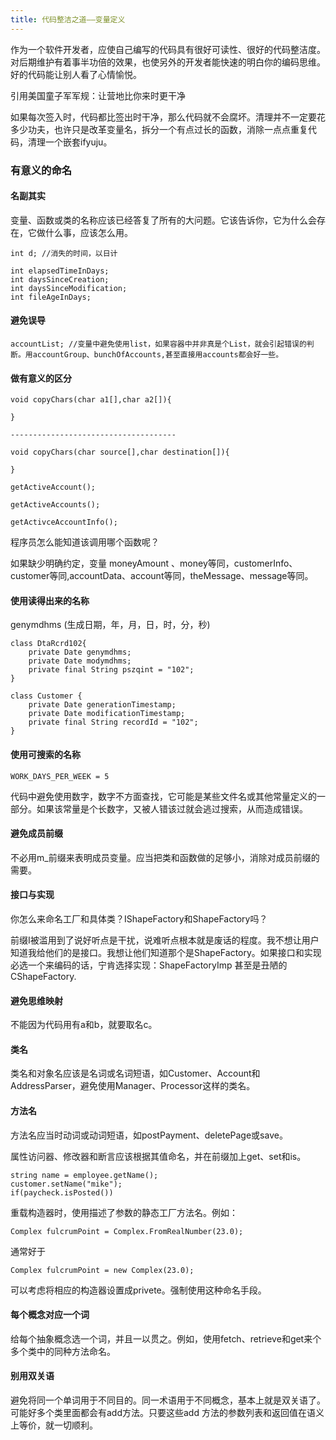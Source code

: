 ```yaml
---
title: 代码整洁之道——变量定义
---
```


作为一个软件开发者，应使自己编写的代码具有很好可读性、很好的代码整洁度。对后期维护有着事半功倍的效果，也使另外的开发者能快速的明白你的编码思维。好的代码能让别人看了心情愉悦。

引用美国童子军军规：让营地比你来时更干净

如果每次签入时，代码都比签出时干净，那么代码就不会腐坏。清理并不一定要花多少功夫，也许只是改革变量名，拆分一个有点过长的函数，消除一点点重复代码，清理一个嵌套ifyuju。

### 有意义的命名

#### 名副其实

变量、函数或类的名称应该已经答复了所有的大问题。它该告诉你，它为什么会存在，它做什么事，应该怎么用。

	int d; //消失的时间，以日计

	int elapsedTimeInDays;
	int daysSinceCreation;
	int daysSinceModification;
	int fileAgeInDays;

####  避免误导

	accountList; //变量中避免使用list，如果容器中并非真是个List，就会引起错误的判断。用accountGroup、bunchOfAccounts,甚至直接用accounts都会好一些。

#### 做有意义的区分

	void copyChars(char a1[],char a2[]){

	}

	-------------------------------------

	void copyChars(char source[],char destination[]){

	}

	getActiveAccount();

	getActiveAccounts();

	getActivceAccountInfo();

程序员怎么能知道该调用哪个函数呢？

如果缺少明确约定，变量 moneyAmount 、money等同，customerInfo、customer等同,accountData、account等同，theMessage、message等同。

#### 使用读得出来的名称

genymdhms (生成日期，年，月，日，时，分，秒)

	class DtaRcrd102{
		private Date genymdhms;
		private Date modymdhms;
		private final String pszqint = "102";
	}

	class Customer {
		private Date generationTimestamp;
		private Date modificationTimestamp;
		private final String recordId = "102";
	}

#### 使用可搜索的名称

	WORK_DAYS_PER_WEEK = 5

代码中避免使用数字，数字不方面查找，它可能是某些文件名或其他常量定义的一部分。如果该常量是个长数字，又被人错该过就会逃过搜索，从而造成错误。

#### 避免成员前缀

不必用m_前缀来表明成员变量。应当把类和函数做的足够小，消除对成员前缀的需要。

#### 接口与实现

你怎么来命名工厂和具体类？IShapeFactory和ShapeFactory吗？

前缀I被滥用到了说好听点是干扰，说难听点根本就是废话的程度。我不想让用户知道我给他们的是接口。我想让他们知道那个是ShapeFactory。如果接口和实现必选一个来编码的话，宁肯选择实现：ShapeFactoryImp 甚至是丑陋的CShapeFactory.

#### 避免思维映射

不能因为代码用有a和b，就要取名c。

#### 类名

类名和对象名应该是名词或名词短语，如Customer、Account和AddressParser，避免使用Manager、Processor这样的类名。

#### 方法名

方法名应当时动词或动词短语，如postPayment、deletePage或save。

属性访问器、修改器和断言应该根据其值命名，并在前缀加上get、set和is。

	string name = employee.getName();
	customer.setName("mike");
	if(paycheck.isPosted())

重载构造器时，使用描述了参数的静态工厂方法名。例如：

	Complex fulcrumPoint = Complex.FromRealNumber(23.0);

通常好于
	
	Complex fulcrumPoint = new Complex(23.0);

可以考虑将相应的构造器设置成privete。强制使用这种命名手段。

#### 每个概念对应一个词 

给每个抽象概念选一个词，并且一以贯之。例如，使用fetch、retrieve和get来个多个类中的同种方法命名。

#### 别用双关语

避免将同一个单词用于不同目的。同一术语用于不同概念，基本上就是双关语了。可能好多个类里面都会有add方法。只要这些add	方法的参数列表和返回值在语义上等价，就一切顺利。



























